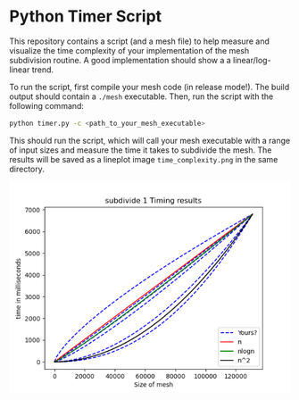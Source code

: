 # Python Timer Script

This repository contains a script (and a mesh file) to help measure and visualize the time complexity of your implementation of the mesh subdivision routine. A good implementation should show a a linear/log-linear trend.

To run the script, first compile your mesh code (in release mode!). The build output should contain a `./mesh` executable. Then, run the script with the following command:

```bash
python timer.py -c <path_to_your_mesh_executable> 
```

This should run the script, which will call your mesh executable with a range of input sizes and measure the time it takes to subdivide the mesh. The results will be saved as a lineplot image `time_complexity.png` in the same directory.

![Time Complexity](demo.png)
